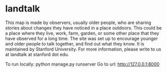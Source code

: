 # landtalk
This map is made by observers, usually older people, who are sharing stories about changes they have noticed in a place outdoors. This could be a place where they live, work, farm, garden, or some other place that they have observed for a long time.  The site was set up to encourage younger and older people to talk together, and find out what they know.  It is maintained by Stanford University. For more information, please write to us at landtalk at stanford dot edu.

To run locally: python manage.py runserver
Go to url: http://127.0.0.1:8000
